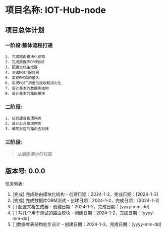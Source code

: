 # 项目名称: IOT-Hub-node

## 项目总体计划

### 一阶段:整体流程打通

    1. 完成路由模块化结构
    2. 完成数据库ORM测试
    3. 配置文档生成器
    4. 测试MQTT服务器
    5. 实现EMQX的接入
    6. 实现MQTT消息的接收和持久化
    7. 设计基本的数据库结构
    8. 设计基本的路由模块

### 二阶段:

    1. 研究后台管理网页
    2. 设计后台管理网页
    3. 编写对应的路由去对接

### 三阶段:

> 达到能演示的程度

## 版本号: 0.0.0

任务列表:

1. [完成] 完成路由模块化结构 - 创建日期：2024-1-2，完成日期：[2024-1-3]
2. [完成] 完成数据库ORM测试 - 创建日期：2024-1-2，完成日期：[2024-1-3]
3. [ ] 配置文档生成器 - 创建日期：2024-1-2，完成日期：[yyyy-mm-dd]
4. [ ] 写几个用于测试的路由模块 - 创建日期：2024-1-2，完成日期：[yyyy-mm-dd]
5. [ ]数据库表结构初步设计 - 创建日期：2024-1-3，完成日期：[yyyy-mm-dd]
